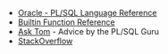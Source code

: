 * [Oracle - PL/SQL Language Reference    ](http://docs.oracle.com/cd/E11882_01/appdev.112/e25519/toc.htm)
* [Builtin Function Reference](http://psoug.org/reference/builtin_functions.html)
* [Ask Tom](https://asktom.oracle.com/) - Advice by the PL/SQL Guru
* [StackOverflow](http://stackoverflow.com/)
